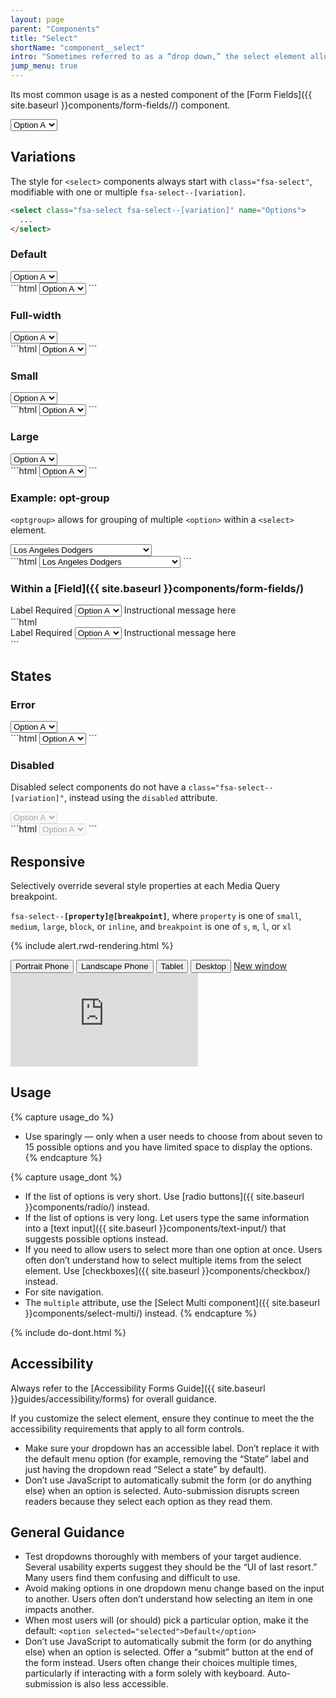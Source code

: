 ```yaml
---
layout: page
parent: "Components"
title: "Select"
shortName: "component__select"
intro: "Sometimes referred to as a “drop down,” the select element allows users to select one option from a list."
jump_menu: true
---
```


Its most common usage is as a nested component of the [Form Fields]({{ site.baseurl }}components/form-fields//) component.

<div class="ds-preview">
  <select class="fsa-select" name="Options">
    <option value="Option A" selected="selected">Option A</option>
    <option value="Option B">Option B</option>
    <option value="Option C">Option C</option>
    <option value="Option D">Option D</option>
    <option value="Option E">Option E</option>
  </select>
</div>

## Variations

The style for `<select>` components always start with `class="fsa-select"`, modifiable with one or multiple `fsa-select--[variation]`.

```html
<select class="fsa-select fsa-select--[variation]" name="Options">
  ...
</select>
```

### Default

<div class="ds-preview">
  <select class="fsa-select" name="Options lorem">
    <option value="Option A" selected="selected">Option A</option>
    <option value="Option B">Option B</option>
    <option value="Option C">Option C</option>
    <option value="Option D">Option D</option>
    <option value="Option E">Option E</option>
  </select>
</div>
```html
<select class="fsa-select" name="Options lorem">
  <option value="Option A" selected="selected">Option A</option>
  <option value="Option B">Option B</option>
  <option value="Option C">Option C</option>
  <option value="Option D">Option D</option>
  <option value="Option E">Option E</option>
</select>
```

### Full-width

<div class="ds-preview">
  <select class="fsa-select fsa-select--block" name="Options ipsum">
    <option value="Option A" selected="selected">Option A</option>
    <option value="Option B">Option B</option>
    <option value="Option C">Option C</option>
    <option value="Option D">Option D</option>
    <option value="Option E">Option E</option>
  </select>
</div>
```html
<select class="fsa-select fsa-select--block" name="Options ipsum">
  <option value="Option A" selected="selected">Option A</option>
  <option value="Option B">Option B</option>
  <option value="Option C">Option C</option>
  <option value="Option D">Option D</option>
  <option value="Option E">Option E</option>
</select>
```

### Small

<div class="ds-preview">
  <select class="fsa-select fsa-select--small" name="Options dolor">
    <option value="Option A" selected="selected">Option A</option>
    <option value="Option B">Option B</option>
    <option value="Option C">Option C</option>
    <option value="Option D">Option D</option>
    <option value="Option E">Option E</option>
  </select>
</div>
```html
<select class="fsa-select fsa-select--small" name="Options dolor">
  <option value="Option A" selected="selected">Option A</option>
  <option value="Option B">Option B</option>
  <option value="Option C">Option C</option>
  <option value="Option D">Option D</option>
  <option value="Option E">Option E</option>
</select>
```

### Large

<div class="ds-preview">
  <select class="fsa-select fsa-select--large" name="Options sit">
    <option value="Option A" selected="selected">Option A</option>
    <option value="Option B">Option B</option>
    <option value="Option C">Option C</option>
    <option value="Option D">Option D</option>
    <option value="Option E">Option E</option>
  </select>
</div>
```html
<select class="fsa-select fsa-select--large" name="Options sit">
  <option value="Option A" selected="selected">Option A</option>
  <option value="Option B">Option B</option>
  <option value="Option C">Option C</option>
  <option value="Option D">Option D</option>
  <option value="Option E">Option E</option>
</select>
```

### Example: opt-group

`<optgroup>` allows for grouping of multiple `<option>` within a `<select>` element.

<div class="ds-preview">
  <select class="fsa-select" id="lealtad-de-beisbol" name="lealtad-de-beisbol">
    <optgroup label="American League West">
      <option value="Houston Astros">Houston Astros</option>
      <option value="Los Angeles Angels of Anaheim">Los Angeles Angels of Anaheim</option>
      <option value="Oakland Athletics">Oakland Athletics</option>
      <option value="Seattle Mariners">Seattle Mariners</option>
      <option value="Texas Rangers">Texas Rangers</option>
    </optgroup>
    <optgroup label="American League East" disabled="" title="Disabled group">
      <option value="Baltimore Orioles">Baltimore Orioles</option>
      <option value="Boston Red Sox">Boston Red Sox</option>
      <option value="New York Yankees">New York Yankees</option>
      <option value="Tampa Bay Rays">Tampa Bay Rays</option>
      <option value="Toronto Blue Jays">Toronto Blue Jays</option>
    </optgroup>
    <optgroup label="American League Central">
      <option value="Chicago White Sox">Chicago White Sox</option>
      <option value="Cleveland Indians">Cleveland Indians</option>
      <option value="Detroit Tigers">Detroit Tigers</option>
      <option value="Kansas City Royals">Kansas City Royals</option>
      <option value="Minnesota Twins">Minnesota Twins</option>
    </optgroup>
    <optgroup label="National League East">
      <option value="Atlanta Braves">Atlanta Braves</option>
      <option value="Miami Marlins">Miami Marlins</option>
      <option value="New York Mets">New York Mets</option>
      <option value="Philadelphia Phillies">Philadelphia Phillies</option>
      <option value="Washington Nationals">Washington Nationals</option>
    </optgroup>
    <optgroup label="National League Central">
      <option value="Chicago Cubs">Chicago Cubs</option>
      <option value="Cincinnati Reds">Cincinnati Reds</option>
      <option value="Milwaukee Brewers">Milwaukee Brewers</option>
      <option value="Pittsburgh Pirates">Pittsburgh Pirates</option>
      <option value="St. Louis Cardinals">St. Louis Cardinals</option>
    </optgroup>
    <optgroup label="National League West">
      <option value="Arizona Diamondbacks">Arizona Diamondbacks</option>
      <option value="Colorado Rockies">Colorado Rockies</option>
      <option value="Los Angeles Dodgers" selected="selected">Los Angeles Dodgers</option>
      <option value="San Diego Padres">San Diego Padres</option>
      <option value="San Francisco Giants">San Francisco Giants</option>
    </optgroup>
  </select>
</div>
```html
<select class="fsa-select" id="lealtad-de-beisbol" name="lealtad-de-beisbol">
  <optgroup label="American League West">
    <option value="Houston Astros">Houston Astros</option>
    <option value="Los Angeles Angels of Anaheim">Los Angeles Angels of Anaheim</option>
    <option value="Oakland Athletics">Oakland Athletics</option>
    <option value="Seattle Mariners">Seattle Mariners</option>
    <option value="Texas Rangers">Texas Rangers</option>
  </optgroup>
  <optgroup label="American League East" disabled="" title="Disabled group">
    <option value="Baltimore Orioles">Baltimore Orioles</option>
    <option value="Boston Red Sox">Boston Red Sox</option>
    <option value="New York Yankees">New York Yankees</option>
    <option value="Tampa Bay Rays">Tampa Bay Rays</option>
    <option value="Toronto Blue Jays">Toronto Blue Jays</option>
  </optgroup>
  <optgroup label="American League Central">
    <option value="Chicago White Sox">Chicago White Sox</option>
    <option value="Cleveland Indians">Cleveland Indians</option>
    <option value="Detroit Tigers">Detroit Tigers</option>
    <option value="Kansas City Royals">Kansas City Royals</option>
    <option value="Minnesota Twins">Minnesota Twins</option>
  </optgroup>
  <optgroup label="National League East">
    <option value="Atlanta Braves">Atlanta Braves</option>
    <option value="Miami Marlins">Miami Marlins</option>
    <option value="New York Mets">New York Mets</option>
    <option value="Philadelphia Phillies">Philadelphia Phillies</option>
    <option value="Washington Nationals">Washington Nationals</option>
  </optgroup>
  <optgroup label="National League Central">
    <option value="Chicago Cubs">Chicago Cubs</option>
    <option value="Cincinnati Reds">Cincinnati Reds</option>
    <option value="Milwaukee Brewers">Milwaukee Brewers</option>
    <option value="Pittsburgh Pirates">Pittsburgh Pirates</option>
    <option value="St. Louis Cardinals">St. Louis Cardinals</option>
  </optgroup>
  <optgroup label="National League West">
    <option value="Arizona Diamondbacks">Arizona Diamondbacks</option>
    <option value="Colorado Rockies">Colorado Rockies</option>
    <option value="Los Angeles Dodgers" selected="selected">Los Angeles Dodgers</option>
    <option value="San Diego Padres">San Diego Padres</option>
    <option value="San Francisco Giants">San Francisco Giants</option>
  </optgroup>
</select>
```

### Within a [Field]({{ site.baseurl }}components/form-fields/)

<div class="ds-preview">
  <div class="fsa-field">
    <label class="fsa-field__label" for="UNIQUE-ID-hshhsjtext">Label <span class="fsa-field__label-desc">Required</span></label>
    <select class="fsa-select fsa-field__item" id="UNIQUE-ID-hshhsjtext" aria-describedby="lorem-hshhsjtext-help-4" aria-required="true" name="UNIQUE-ID-hshhsjtext">
      <option value="Option A" selected="selected">Option A</option>
      <option value="Option B">Option B</option>
      <option value="Option C">Option C</option>
      <option value="Option D">Option D</option>
      <option value="Option E">Option E</option>
    </select>
    <span class="fsa-field__help" id="lorem-hshhsjtext-help-4">Instructional message here</span>
  </div>
</div>
```html
<div class="fsa-field">
  <label class="fsa-field__label" for="UNIQUE-ID-hshhsjtext">Label <span class="fsa-field__label-desc">Required</span></label>
  <select class="fsa-select fsa-field__item" id="UNIQUE-ID-hshhsjtext" aria-describedby="lorem-hshhsjtext-help-4" aria-required="true" name="UNIQUE-ID-hshhsjtext">
    <option value="Option A" selected="selected">Option A</option>
    <option value="Option B">Option B</option>
    <option value="Option C">Option C</option>
    <option value="Option D">Option D</option>
    <option value="Option E">Option E</option>
  </select>
  <span class="fsa-field__help" id="lorem-hshhsjtext-help-4">Instructional message here</span>
</div>
```

## States

### Error

<div class="ds-preview">
  <select class="fsa-select fsa-select--error" name="Options amet">
    <option value="Option A" selected="selected">Option A</option>
    <option value="Option B">Option B</option>
    <option value="Option C">Option C</option>
    <option value="Option D">Option D</option>
    <option value="Option E">Option E</option>
  </select>
</div>
```html
<select class="fsa-select fsa-select--error" name="Options amet">
  <option value="Option A" selected="selected">Option A</option>
  <option value="Option B">Option B</option>
  <option value="Option C">Option C</option>
  <option value="Option D">Option D</option>
  <option value="Option E">Option E</option>
</select>
```

### Disabled

Disabled select components do not have a `class="fsa-select--[variation]"`, instead using the `disabled` attribute.

<div class="ds-preview">
  <select class="fsa-select" disabled="disabled" name="Options quis">
    <option value="Option A" selected="selected">Option A</option>
    <option value="Option B">Option B</option>
    <option value="Option C">Option C</option>
    <option value="Option D">Option D</option>
    <option value="Option E">Option E</option>
  </select>
</div>
```html
<select class="fsa-select" disabled="disabled" name="Options quis">
  <option value="Option A" selected="selected">Option A</option>
  <option value="Option B">Option B</option>
  <option value="Option C">Option C</option>
  <option value="Option D">Option D</option>
  <option value="Option E">Option E</option>
</select>
```

## Responsive

Selectively override several style properties at each Media Query breakpoint.

<code>fsa-select--<strong>[property]@[breakpoint]</strong></code>, where
<code>property</code> is one of
<code>small</code>,
<code>medium</code>,
<code>large</code>,
<code>block</code>, or
<code>inline</code>, and <code>breakpoint</code> is one of
<code title="small">s</code>,
<code title="medium">m</code>,
<code title="large">l</code>, or
<code title="extra large">xl</code>

{% include alert.rwd-rendering.html %}

<div class="docs__rwd-demo-block">
  <div class="docs__rwd-embed-container">
    <span class="fsa-btn-group fsa-btn-group--small" role="group" data-component="">
      <button data-behavior="toggle-rwd-size" data-target="rwd-demo_select" data-size="phone" class="fsa-btn-group__item fsa-btn-group__item--active" aria-selected="true" type="button" title="Portrait"><span class="sr-only">Portrait</span> Phone <span class="docs__rwd-demo-icon docs__rwd-demo-icon--portrait"></span></button>
      <button data-behavior="toggle-rwd-size" data-target="rwd-demo_select" data-size="phone-big" class="fsa-btn-group__item" type="button" title="Landscape"><span class="sr-only">Landscape</span> Phone <span class="docs__rwd-demo-icon docs__rwd-demo-icon--landscape"></span></button>
      <button data-behavior="toggle-rwd-size" data-target="rwd-demo_select" data-size="tablet" class="fsa-btn-group__item" type="button">Tablet</button>
      <button data-behavior="toggle-rwd-size" data-target="rwd-demo_select" data-size="desktop" class="fsa-btn-group__item" type="button">Desktop</button>
      <a class="fsa-btn-group__item" href="http://usda-fsa.github.io/fsa-style/demo/rwd__select.html" target="_blank" title="View in its own browser window">New window</a>
    </span>
    <div class="docs__rwd-embed docs__rwd-embed--phone" id="rwd-demo_select">
      <iframe title="Responsive Demo: Select" src="http://usda-fsa.github.io/fsa-style/demo/rwd__select.html" class="docs__rwd-iframe" allowtransparency="true" frameborder="0" scrolling="yes" allowfullscreen="true"> </iframe>
    </div>
  </div>
</div>

## Usage

{% capture usage_do %}
* Use sparingly — only when a user needs to choose from about seven to 15 possible options and you have limited space to display the options.
{% endcapture %}

{% capture usage_dont %}
* If the list of options is very short. Use [radio buttons]({{ site.baseurl }}components/radio/) instead.
* If the list of options is very long. Let users type the same information into a [text input]({{ site.baseurl }}components/text-input/) that suggests possible options instead.
* If you need to allow users to select more than one option at once. Users often don’t understand how to select multiple items from the select element. Use [checkboxes]({{ site.baseurl }}components/checkbox/) instead.
* For site navigation.
* The `multiple` attribute, use the [Select Multi component]({{ site.baseurl }}components/select-multi/) instead.
{% endcapture %}

{% include do-dont.html %}

## Accessibility

Always refer to the [Accessibility Forms Guide]({{ site.baseurl }}guides/accessibility/forms) for overall guidance.

If you customize the select element, ensure they continue to meet the the accessibility requirements that apply to all form controls.

* Make sure your dropdown has an accessible label. Don’t replace it with the default menu option (for example, removing the “State” label and just having the dropdown read “Select a state” by default).
* Don’t use JavaScript to automatically submit the form (or do anything else) when an option is selected. Auto-submission disrupts screen readers because they select each option as they read them.

## General Guidance

* Test dropdowns thoroughly with members of your target audience. Several usability experts suggest they should be the “UI of last resort.” Many users find them confusing and difficult to use.
* Avoid making options in one dropdown menu change based on the input to another. Users often don’t understand how selecting an item in one impacts another.
* When most users will (or should) pick a particular option, make it the default: `<option selected="selected">Default</option>`
* Don’t use JavaScript to automatically submit the form (or do anything else) when an option is selected. Offer a “submit” button at the end of the form instead. Users often change their choices multiple times, particularly if interacting with a form solely with keyboard. Auto-submission is also less accessible.

<!-- ## Related Resources

* [Lorem](lorem)
* [Ipsum](ipsum)
* [Dolor](dolor)
* [Sit](sit)
* [Amet](amet) -->
